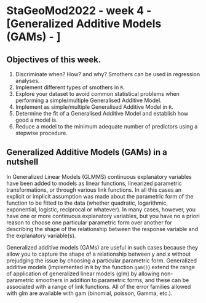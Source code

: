 # **StaGeoMod2022 - week 4 -[Generalized Additive Models (GAMs) - ]**

## Objectives of this week.

1. Discriminate when? How? and why? Smothers can be used in regression analyses.
2. Implement different types of smothers in `R`.
3. Explore your dataset to avoid common statistical problems when performing a simple/multiple Generalised Additive Model.
4. Implement as simple/multiple Generalised Additive Model in `R`.
5. Determine the fit of a Generalised Additive Model and establish how good a model is.
6. Reduce a model to the minimum adequate number of predictors using a stepwise procedure.

## Generalized Additive Models (GAMs) in a nutshell

In Generalized Linear Models (GLMMS) continuous explanatory variables have been added to models as linear functions, linearized parametric transformations, or through various link functions. In all this cases an explicit or implicit assumption was made about the parametric form of the function to be fitted to the data (whether quadratic, logarithmic, exponential, logistic, reciprocal or whatever). In many cases, however, you have one or more continuous explanatory variables, but you have no a priori reason to choose one particular parametric form over another for describing the shape of the relationship between the response variable and the explanatory variable(s).

Generalized additive models (GAMs) are useful in such cases because they allow you to capture the shape of a relationship between y and x without prejudging the issue by choosing a particular parametric form. Generalized additive models (implemented in `R` by the function `gam()`) extend the range of application of generalized linear models (glm) by allowing non-parametric smoothers in addition to parametric forms, and these can be associated with a range of link functions. All of the error families allowed with glm are available with gam (binomial, poisson, Gamma, etc.).


